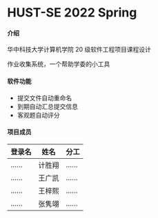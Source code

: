 # HUST-SE 2022 Spring

#### 介绍

华中科技大学计算机学院 20 级软件工程项目课程设计

作业收集系统，一个帮助学委的小工具

#### 软件功能

- 提交文件自动重命名
- 到期自动汇总提交信息
- 客观题自动评分

#### 项目成员

| 登录名 | 姓名   | 分工 |
| ------ | ------ | ---- |
| ……     | 计胜翔 | ……   |
| ……     | 王广凯 | ……   |
| ……     | 王梓熙 | ……   |
| ……     | 张隽翊 | ……   |
